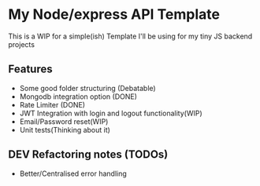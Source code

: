 # My Node/express API Template

This is a WIP for a simple(ish) Template I'll be using for my tiny JS backend projects

## Features
- Some good folder structuring (Debatable)
- Mongodb integration option (DONE)
- Rate Limiter (DONE)
- JWT Integration with login and logout functionality(WIP)
- Email/Password reset(WIP)
- Unit tests(Thinking about it)

## DEV Refactoring notes (TODOs)
- Better/Centralised error handling 
